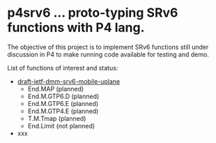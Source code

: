# p4srv6 ... proto-typing SRv6 functions with P4 lang.

The objective of this project is to implement SRv6 functions still under discussion in P4 to make running code available for testing and demo.

List of functions of interest and status:
* [draft-ietf-dmm-srv6-mobile-uplane](https://datatracker.ietf.org/doc/draft-ietf-dmm-srv6-mobile-uplane/)
	* End.MAP (planned)
	* End.M.GTP6.D (planned)
	* End.M.GTP6.E (planned)
	* End.M.GTP4.E (planned)
	* T.M.Tmap (planned)
	* End.Limit (not planned)
* xxx

